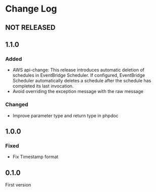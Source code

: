 # Change Log

## NOT RELEASED

## 1.1.0

### Added

- AWS api-change: This release introduces automatic deletion of schedules in EventBridge Scheduler. If configured, EventBridge Scheduler automatically deletes a schedule after the schedule has completed its last invocation.
- Avoid overriding the exception message with the raw message

### Changed

- Improve parameter type and return type in phpdoc

## 1.0.0

### Fixed

- Fix Timestamp format

## 0.1.0

First version
